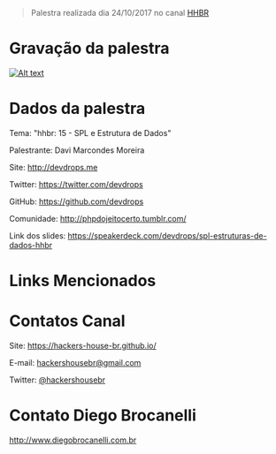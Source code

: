 > Palestra realizada dia 24/10/2017 no canal [HHBR](https://www.youtube.com/channel/UCh1xOy7SP_KyRn4wTNVvFHw)

# Gravação da palestra
[![Alt text](https://i.ytimg.com/vi/8tXgHtuj2Ko/hqdefault.jpg)](https://www.youtube.com/watch?v=8tXgHtuj2Ko)

# Dados da palestra

Tema: "hhbr: 15 - SPL e Estrutura de Dados"

Palestrante: Davi Marcondes Moreira

Site: http://devdrops.me

Twitter: https://twitter.com/devdrops 

GitHub: https://github.com/devdrops 

Comunidade: http://phpdojeitocerto.tumblr.com/ 

Link dos slides: https://speakerdeck.com/devdrops/spl-estruturas-de-dados-hhbr

# Links Mencionados


# Contatos Canal
Site: https://hackers-house-br.github.io/

E-mail: hackershousebr@gmail.com

Twitter: [@hackershousebr](twitter.com/hackershousebr)

# Contato Diego Brocanelli
http://www.diegobrocanelli.com.br
